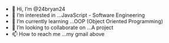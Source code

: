 - 👋 Hi, I’m @24bryan24
- 👀 I’m interested in ...JavaScript - Software Engineering
- 🌱 I’m currently learning ...OOP (Object Oriented Programming)
- 💞️ I’m looking to collaborate on ...A project
- 📫 How to reach me ...my gmail above

<!---
24bryan24/24bryan24 is a ✨ special ✨ repository because its `README.md` (this file) appears on your GitHub profile.
You can click the Preview link to take a look at your changes.
--->
